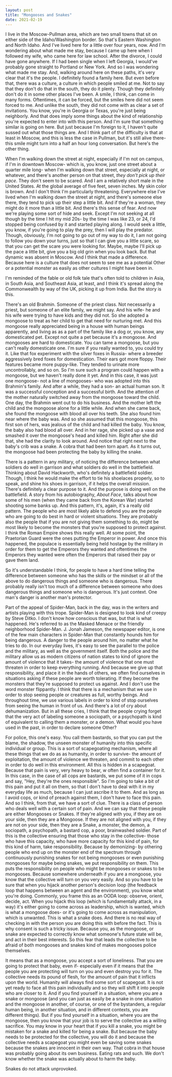 ```yaml
---
layout: post
title: "Mongooses and Snakes"
date: 2021-02-19
---
```


I live in the Moscow-Pullman area, which are two small towns that sit on either side of the Idaho/Washington border. So that's Eastern Washington and North Idaho. And I've lived here for a little over four years, now. And I'm wondering about what made me stay, because I came up here when I followed my wife, who came here for law school. After the divorce, I could have gone anywhere. If I had been single when I left Georgia, I would've probably gone straight to Portland or New York.
And so I was wondering what made me stay. And, walking around here on these paths, it's very clear that it's the people. I definitely found a family here. But even before that, there was a culture, a culture in which people smiled at me. Not to say that they don't do that in the south, they do it plenty. Though they definitely don't do it in some other places I've been. A smile, I think, can come in many forms. Oftentimes, it can be forced, but the smiles here did not seem forced to me. And unlike the south, they did not come with as clear a set of invitations. You know, you're in Georgia or Texas, you're just being neighborly. And that does imply some things about the kind of relationship you're expected to enter into with this person. And I'm sure that something similar is going on here. But just because I'm foreign to it, I haven't quite sussed out what those things are. And I think part of the difficulty is that at least in Moscow, and this is less the case in Pullman, but it's still alive there- this smile might turn into a half an hour long conversation. But here's the other thing.  

When I'm walking down the street at night, especially if I'm not on campus, if I'm in downtown Moscow- which is, you know, just one street about a quarter mile long- when I'm walking down that street, especially at night, or whatever, and there's another person on that street, _they don't pick up their pace_. They don't seem to be scared. And I am a relatively short male in the United States. At the global average of five feet, seven inches. My skin color is brown. And I don't think I'm particularly threatening. Everywhere else I've lived when I'm walking down the street at night, and there's someone else there, they tend to pick up their step a little bit. And if they're a woman, they might do it more than a little bit. And there's this sense of fear. And now we're playing some sort of hide and seek. Except I'm not seeking at all though by the time I hit my mid 20s- by the time I was like 23, or 24, I'd stopped being confused by it and started playing along. I would seek a little, you know, if you're going to play the prey, then I will play the predator. Though, obviously, I'm not going to go out of my way to do it, I am not going to follow you down your turns, just so that I can give you a little scare, so that you can get the scare you were looking for. Maybe, maybe I'll pick up the pace a little bit, give you a big old grin when you look back. But that dynamic was absent in Moscow. And I think that made a difference. Because here is a culture that does not seem to see me as a potential Other or a potential monster as easily as other cultures I might have been in.  

I'm reminded of the fable or old folk tale that's often told to children in Asia, in South Asia, and Southeast Asia, at least, and I think it's spread along the Commonwealth by way of the UK, picking it up from India. But the story is this.  

There's an old Brahmin. Someone of the priest class. Not necessarily a priest, but someone of an elite family, we might say. And his wife- he and his wife were trying to have kids and they did not. So she adopted a mongoose to treat as her child to get that need for nurturing met. And this mongoose really appreciated being in a house with human beings apparently, and living as as a part of the family like a dog or, you know, any domesticated pet. Except not quite a pet because it's a mongoose. And mongooses are hard to domesticate. You can tame a mongoose, but you can't really domesticate one. I'm sure if you really wanted to, you could try it. Like that fox experiment with the silver foxes in Russia- where a breeder aggressively bred foxes for domestication. Their ears got more floppy. Their features became more puppy-like. They tended to urinate more uncontrollably, and so on. So I'm sure such a program could happen with a mongoose, but we haven't really done it yet. And in this case, it was just one mongoose- not a line of mongooses- who was adopted into this Brahmin's family. And after a while, they had a son- an actual human son. It was a successful conception and a successful birth. And the attention of the mother naturally switched away from the mongoose toward the child. One day, the Brahmin went out to do his business. And the mother left the child and the mongoose alone for a little while. And when she came back, she found the mongoose with blood all over his teeth. She also found him near where the baby was. And so she assumed that this mongoose, this first son of hers, was jealous of the child and had killed the baby. You know, the baby also had blood all over. And in her rage, she picked up a vase and smashed it over the mongoose's head and killed him. Right after she did that, she had the clarity to look around. And notice that right next to the baby's crib was a snake. A cobra that had been torn apart. As it turns out, the mongoose had been protecting the baby by killing the snake.  

There is a pattern in any military, of noticing the difference between what soldiers do well in garrison and what soldiers do well in the battlefield. Thinking about David Hackworth, who's definitely a battlefield soldier. Though, I think he would make the effort to tie his shoelaces properly, so to speak, and shine his shoes in garrison, if it helps the overall mission. There's definitely a clear purpose to it. And the purpose is doing well on the battlefield. A story from his autobiography, _About Face_, talks about how some of his men (when they came back from the Korean War) started shooting some banks up. And this pattern, it's, again, it's a really old pattern. The people who are most likely able to defend you are the people who are going to do best in hard or violent situations. They are probably also the people that if you are not giving them something to do, might be most likely to become the monsters that you're supposed to protect against. I think the Roman Empire shows this really well. At some point, the Praetorian Guard were the ones putting the Emperor in power. And once this happened, the populace is essentially being held hostage by the military in order for them to get the Emperors they wanted and oftentimes the Emperors they wanted were often the Emperors that raised their pay or gave them land.  

So it's understandable I think, for people to have a hard time telling the difference between someone who has the skills or the mindset or all of the above to do dangerous things and someone who is dangerous. There probably really isn't too much of a difference between someone who does dangerous things and someone who is dangerous. It's just context. One man's danger is another man's protector.  

Part of the appeal of Spider-Man, back in the day, was in the writers and artists playing with this trope. Spider-Man is designed to look kind of creepy by Steve Ditko. I don't know how conscious that was, but that is what happened. He's referred to as the Masked Menace or the friendly neighborhood Spider-Man. J. Jonah Jameson, the newspaper editor, is one of the few main characters in Spider-Man that constantly hounds him for being dangerous. A danger to the people around him, no matter what he tries to do. In our everyday lives, it's easy to see the parallel to the police and the military, as well as the government itself. Both the police and the military allow us as modern citizens of nation states to kind of ignore the amount of violence that it takes- the amount of violence that one must threaten in order to keep everything running. And because we give up that responsibility, and place it in the hands of others, we often find ourselves in situations asking if these people are worth tolerating. If they become the monsters that they're supposed to protect us against. And I don't use the word monster flippantly. I think that there is a mechanism that we use in order to stop seeing people or creatures as full, worthy beings. And throughout time, we use various labels in order to kind of stop ourselves from seeing the human in front of us. And there's a lot of cry about dehumanization. But in all these cries, I think that the people crying forget that the very act of labeling someone a sociopath, or a psychopath is kind of equivalent to calling them a monster, or a demon. What would you have used in the past, in order to declare someone Other?  

For police, this one's easy. You call them bastards, so that you can put the blame, the shadow, the unseen monster of humanity into this specific individual or group. This is a sort of scapegoating mechanism, where all these things that we do as as humanity, in order to survive- the amount of exploitation, the amount of violence we threaten, and commit to each other in order to do well in this environment. All this is hidden in a scapegoat. Because that pain is very, very heavy to bear, w often find a container for it. In this case, in the case of all cops are bastards, we put some of it in cops and say, "Hey, they're the ones responsible". So I'm going to take a bit of this pain and put it all on them, so that I don't have to deal with it in my everyday life as much, because I can just ascribe it to them. And as long as I avoid cops, or kind of preach against them, I don't have to face this pain. And so I think, from that, we have a sort of clue. There is a class of person who deals well with a certain sort of pain. And we can say that these people are either Mongooses or Snakes. If they're aligned with you, if they are on your side, then they are a Mongoose. If they are not aligned with you, if they are not on your side, then they are a Snake, a monster, the demon, a sociopath, a psychopath, a bastard cop, a poor, brainwashed soldier. Part of this is the collective ensuring that those who stay in the collective- those who have this capacity, who have more capacity for this kind of pain, for this kind of harm, take responsibility. Because by demonizing- by othering people who end up on the monster end of the spectrum through continuously punishing snakes for not being mongooses or even punishing mongooses for maybe being snakes, we put responsibility on them. This puts the responsibility on people who might be mongooses or snakes to be mongooses. Because somewhere underneath if you are a mongoose, you know that the collective will turn on you very easily. And so you have to be sure that when you hijack another person's decision loop (the feedback loop that happens between an agent and the environment), you know what you're doing. Commonly, you frame this as an OODA loop: observe, orient, decide, act. When you hijack this loop (which is fundamentally attack, in a way) it's either going to come across as leadership, which is wanted, which is what a mongoose does- or it's going to come across as manipulation, which is unwanted. This is what a snake does. And there is no real way of checking in with the person you are doing this with before the fact. This is why consent is such a tricky issue. Because you, as the mongoose, or snake are expected to correctly know what someone's future state will be, and act in their best interests. So this fear that leads the collective to be afraid of both mongooses and snakes kind of makes mongooses police themselves.  

It means that as a mongoose, you accept a sort of loneliness. That you are going to protect that baby, even if- especially even if it means that the people you are protecting will turn on you and even destroy you for it. The collective needs its pound of flesh, for the amount of pain that it inflicts upon the world. Humanity will always find some sort of scapegoat. It is not yet ready to face all this pain individually and so they will shift it into people who are closer to it. And if you find yourself in a situation, where you are a snake or mongoose (and you can just as easily be a snake in one situation and the mongoose in another, of course, or one of the bystanders, a regular human being, in another situation, and in different contexts, you are different things). But if you find yourself in a situation, where you are the mongoose, then you know that your job is to serve the collective as a willing sacrifice. You may know in your heart that if you kill a snake, you might be mistaken for a snake and killed for being a snake. But because the baby needs to be protected for the collective, you will do it and because the collective needs a scapegoat you might even be saving some snakes because the snakes are innocent in their own way. That cobra in that house was probably going about its own business. Eating rats and such. We don't know whether the snake was actually about to harm the baby.  

  Snakes do not attack unprovoked.
